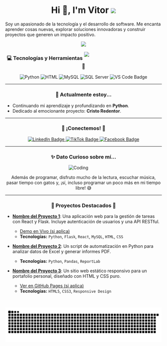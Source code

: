 <h1 align="center">Hi 👋, I'm Vitor <img height="40" src="https://emoji.gg/assets/emoji/7333-parrotdance.gif"></h1>
</p>
Soy un apasionado de la tecnología y el desarrollo de software. Me encanta aprender cosas nuevas, explorar soluciones innovadoras y construir proyectos que generen un impacto positivo.
<p align="center">
  <img src="https://github.com/7oSkaaa/7oSkaaa/blob/main/Images/about_me.gif?raw=true" width="50px">
</p>

 
<picture> <img align="right" src="https://github.com/7oSkaaa/7oSkaaa/blob/main/Images/Right_Side.gif?raw=true" width = 250px></picture>
<h3 align="center">💻 Tecnologías y Herramientas 🚀</h3>
<p align="center">
  <img src="https://img.shields.io/badge/Python-3776AB?style=for-the-badge&logo=python&logoColor=white" alt="Python">
  <img src="https://img.shields.io/badge/HTML5-E34F26?style=for-the-badge&logo=html5&logoColor=white" alt="HTML">
  <img src="https://img.shields.io/badge/MySQL-4479A1?style=for-the-badge&logo=mysql&logoColor=white" alt="MySQL">
  <img src="https://img.shields.io/badge/Microsoft_SQL_Server-CC2927?style=for-the-badge&logo=microsoft-sql-server&logoColor=white" alt="SQL Server">
  <img src="https://img.shields.io/badge/VS_Code-007ACC?style=for-the-badge&logo=visual-studio-code&logoColor=white" alt="VS Code Badge">
</p>

---

<h3 align="center">🌱 Actualmente estoy...</h3>

* Continuando mi aprendizaje y profundizando en **Python**.
* Dedicado al emocionante proyecto: **Cristo Redentor**.

---

<h3 align="center">💬 ¡Conectemos! 🚀</h3>

<p align="center">
  <a href="https://www.linkedin.com/feed/" target="_blank">
    <img src="https://img.shields.io/badge/LinkedIn-0A66C2?style=for-the-badge&logo=linkedin&logoColor=white" alt="LinkedIn Badge">
  </a>
  <a href="http://tiktok.com/@svgk004" target="_blank">
    <img src="https://img.shields.io/badge/TikTok-69C9D0?style=for-the-badge&logo=tiktok&logoColor=white" alt="TikTok Badge">
  </a>
  <a href="https://www.facebook.com/share/14DVeS7JHTq/" target="_blank">
    <img src="https://img.shields.io/badge/Facebook-1877F2?style=for-the-badge&logo=facebook&logoColor=white" alt="Facebook Badge">
  </a>
</p>

---

<h3 align="center">✨ Dato Curioso sobre mí...</h3>
<img align="right" alt="Coding" width="300" src="https://cdn.dribbble.com/users/1277312/screenshots/14733298/media/39b1045e593737587dd60e42c8422d1f.gif" >
<br>
<p align="center">
  Además de programar, disfruto mucho de la lectura, escuchar música, pasar tiempo con gatos y, ¡sí, incluso programar un poco más en mi tiempo libre! 😅
</p>

---

<h3 align="center">🚀 Proyectos Destacados 🚀</h3>

* **[Nombre del Proyecto 1](https://github.com/CVictor10/nombre-del-proyecto-1)**: Una aplicación web para la gestión de tareas con React y Flask. Incluye autenticación de usuarios y una API RESTful.
    * [Demo en Vivo (si aplica)](https://tu-enlace-de-demo.com)
    * **Tecnologías:** `Python`, `Flask`, `React`, `MySQL`, `HTML`, `CSS`

* **[Nombre del Proyecto 2](https://github.com/CVictor10/nombre-del-proyecto-2)**: Un script de automatización en Python para analizar datos de Excel y generar informes PDF.
    * **Tecnologías:** `Python`, `Pandas`, `ReportLab`

* **[Nombre del Proyecto 3](https://github.com/CVictor10/nombre-del-proyecto-3)**: Un sitio web estático responsivo para un portafolio personal, diseñado con HTML y CSS puro.
    * [Ver en GitHub Pages (si aplica)](https://cvictor10.github.io/nombre-del-proyecto-3/)
    * **Tecnologías:** `HTML5`, `CSS3`, `Responsive Design`
<br>
<div>

</p>
<p align = "center">
	<img src = "https://github.com/7oSkaaa/7oSkaaa/blob/output/github-contribution-grid-snake.svg?" alt = "Snake Game"/>
</p>
